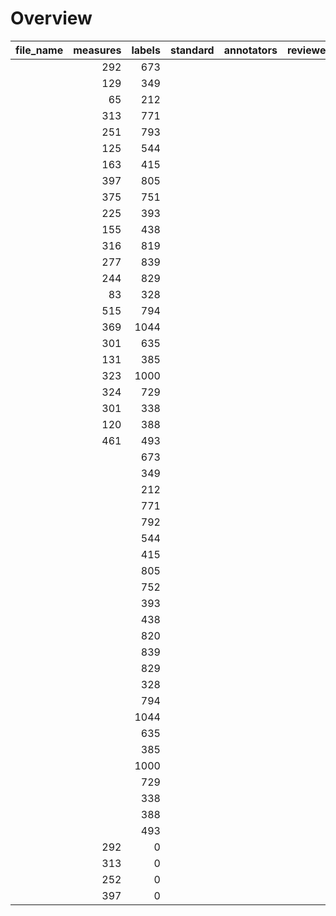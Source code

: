 

# Overview
|file_name|measures|labels|standard|annotators|reviewers|
|---------|-------:|-----:|--------|----------|---------|
|         |     292|   673|        |          |         |
|         |     129|   349|        |          |         |
|         |      65|   212|        |          |         |
|         |     313|   771|        |          |         |
|         |     251|   793|        |          |         |
|         |     125|   544|        |          |         |
|         |     163|   415|        |          |         |
|         |     397|   805|        |          |         |
|         |     375|   751|        |          |         |
|         |     225|   393|        |          |         |
|         |     155|   438|        |          |         |
|         |     316|   819|        |          |         |
|         |     277|   839|        |          |         |
|         |     244|   829|        |          |         |
|         |      83|   328|        |          |         |
|         |     515|   794|        |          |         |
|         |     369|  1044|        |          |         |
|         |     301|   635|        |          |         |
|         |     131|   385|        |          |         |
|         |     323|  1000|        |          |         |
|         |     324|   729|        |          |         |
|         |     301|   338|        |          |         |
|         |     120|   388|        |          |         |
|         |     461|   493|        |          |         |
|         |        |   673|        |          |         |
|         |        |   349|        |          |         |
|         |        |   212|        |          |         |
|         |        |   771|        |          |         |
|         |        |   792|        |          |         |
|         |        |   544|        |          |         |
|         |        |   415|        |          |         |
|         |        |   805|        |          |         |
|         |        |   752|        |          |         |
|         |        |   393|        |          |         |
|         |        |   438|        |          |         |
|         |        |   820|        |          |         |
|         |        |   839|        |          |         |
|         |        |   829|        |          |         |
|         |        |   328|        |          |         |
|         |        |   794|        |          |         |
|         |        |  1044|        |          |         |
|         |        |   635|        |          |         |
|         |        |   385|        |          |         |
|         |        |  1000|        |          |         |
|         |        |   729|        |          |         |
|         |        |   338|        |          |         |
|         |        |   388|        |          |         |
|         |        |   493|        |          |         |
|         |     292|     0|        |          |         |
|         |     313|     0|        |          |         |
|         |     252|     0|        |          |         |
|         |     397|     0|        |          |         |
